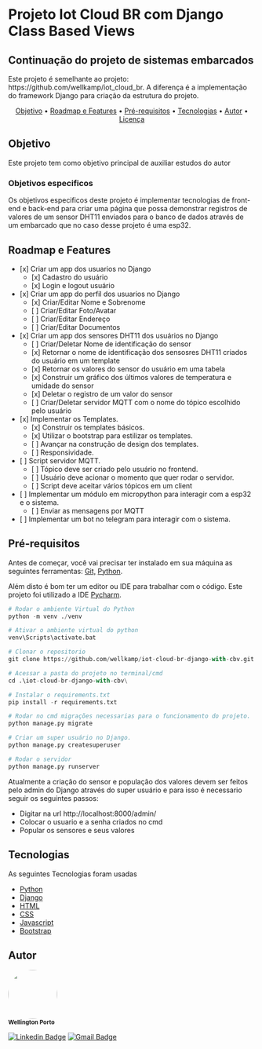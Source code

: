 <h1> Projeto Iot Cloud BR com Django Class Based Views </h1> 
<h2> Continuação do projeto de sistemas embarcados </h2>
<p>Este projeto é semelhante ao projeto: https://github.com/wellkamp/iot_cloud_br. 
A diferença é a implementação do framework Django para criação da estrutura do projeto.</p>

<p align="center">
 <a href="#objetivo">Objetivo</a> •
 <a href="#roadmap">Roadmap e Features</a> • 
 <a href="#prerequisitos">Pré-requisitos</a> • 
 <a href="#tecnologias">Tecnologias</a> • 
 <a href="#autor">Autor</a> • 
 <a href="#autor">Licença</a>
</p>

<h2>Objetivo</h2>
<p>Este projeto tem como objetivo principal de auxiliar estudos do autor</p>
<h3>Objetivos especificos</h3>
<p>Os objetivos especificos deste projeto é implementar tecnologias de front-end e back-end para criar 
uma página que possa demonstrar registros de valores de um sensor DHT11 enviados para o banco de dados
através de um embarcado que no caso desse projeto é uma esp32.</p>

<h2 id='roadmap'>Roadmap e Features</h2>
<ul>
<li>[x] Criar um app dos usuarios no Django
<ul>
<li>[x] Cadastro do usuário</li>
<li>[x] Login e logout usuário</li>
</ul>
</li>

<li>[x] Criar um app do perfil dos usuarios no Django
<ul>
<li>[x] Criar/Editar Nome e Sobrenome</li>
<li>[ ] Criar/Editar Foto/Avatar</li>
<li>[ ] Criar/Editar Endereço</li>
<li>[ ] Criar/Editar Documentos</li>
</ul>
</li>

<li>[x] Criar um app dos sensores DHT11 dos usuários no Django
<ul>
<li>[ ] Criar/Deletar Nome de identificação do sensor</li>
<li>[x] Retornar o nome de identificação dos sensosres DHT11 criados do usuário em um template</li>
<li>[x] Retornar os valores do sensor do usuário em uma tabela</li>
<li>[x] Construir um gráfico dos últimos valores de temperatura e umidade do sensor</li>
<li>[x] Deletar o registro de um valor do sensor</li>
<li>[ ] Criar/Deletar servidor MQTT com o nome do tópico escolhido pelo usuário</li>
</ul>
</li>

<li>[x] Implementar os Templates.
<ul>
<li>[x] Construir os templates básicos.</li>
<li>[x] Utilizar o bootstrap para estilizar os templates.</li>
<li>[ ] Avançar na construção de design dos templates.</li>
<li>[ ] Responsividade.</li>
</ul>

<li>[ ] Script servidor MQTT.
<ul>
<li>[ ] Tópico deve ser criado pelo usuário no frontend.</li>
<li>[ ] Usuário deve acionar o momento que quer rodar o servidor.</li>
<li>[ ] Script deve aceitar vários tópicos em um client</li>
</ul>
</li>

<li>[ ] Implementar um módulo em micropython para interagir com a esp32 e o sistema.
<ul>
<li>[ ] Enviar as mensagens por MQTT</li>
</ul>
</li>

<li>[ ] Implementar um bot no telegram para interagir com o sistema.
</li>

</ul>

<h2 id='prerequisitos'>Pré-requisitos</h2>
<p> Antes de começar, você vai precisar ter instalado em sua máquina as seguintes ferramentas:
<a href="www.github.com">Git,</a> <a href="https://www.python.org/">Python</a>.
</p>

<p>Além disto é bom ter um editor ou IDE para trabalhar com o código. Este projeto foi utilizado a IDE 
<a href="https://www.jetbrains.com/pt-br/pycharm/">Pycharm</a>.</p>

~~~python
# Rodar o ambiente Virtual do Python
python -m venv ./venv

# Ativar o ambiente virtual do python
venv\Scripts\activate.bat

# Clonar o repositorio
git clone https://github.com/wellkamp/iot-cloud-br-django-with-cbv.git

# Acessar a pasta do projeto no terminal/cmd
cd .\iot-cloud-br-django-with-cbv\

# Instalar o requirements.txt
pip install -r requirements.txt

# Rodar no cmd migrações necessarias para o funcionamento do projeto.
python manage.py migrate

# Criar um super usuário no Django.
python manage.py createsuperuser

# Rodar o servidor
python manage.py runserver
~~~

<p>Atualmente a criação do sensor e população dos valores devem ser feitos pelo
admin do Django através do super usuário e para isso é necessario seguir os seguintes passos:</p>
<ul>
 <li>Digitar na url http://localhost:8000/admin/</li>
 <li>Colocar o usuario e a senha criados no cmd</li>
 <li>Popular os sensores e seus valores</li>
</ul>

<h2>Tecnologias</h2>
<p>As seguintes Tecnologias foram usadas</p>
<ul>
<li><a href="https://www.python.org/">Python</a></li>
<li><a href="https://www.djangoproject.com/">Django</a></li>
<li><a href="https://pt.wikipedia.org/wiki/HTML">HTML</a></li>
<li><a href="https://pt.wikipedia.org/wiki/Cascading_Style_Sheets">CSS</a></li>
<li><a href="https://pt.wikipedia.org/wiki/JavaScript">Javascript</a></li>
<li><a href="https://getbootstrap.com/">Bootstrap</a></li>
</ul>

<h2>Autor</h2>
<p>
 <img style="border-radius: 50%;" src="https://github.com/wellkamp.png " width="100px;" alt=""/>
 <br />
 <sub><b>Wellington Porto</b></sub></p>

[![Linkedin Badge](https://img.shields.io/badge/-Wellington-blue?style=flat-square&logo=Linkedin&logoColor=white&link=https://www.linkedin.com/in/wellington-weikamp-porto-8a00b295/)](https://www.linkedin.com/in/wellington-weikamp-porto-8a00b295/) 
[![Gmail Badge](https://img.shields.io/badge/-wellkamp@gmail.com-c14438?style=flat-square&logo=Gmail&logoColor=white&link=mailto:wellkamp@gmail.com)](mailto:wellkamp@gmail.com)
